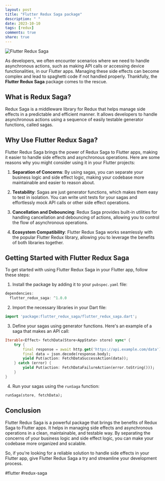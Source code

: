 ```yaml
---
layout: post
title: "Flutter Redux Saga package"
description: " "
date: 2023-10-10
tags: [redux]
comments: true
share: true
---
```


![Flutter Redux Saga](https://www.example.com/images/redux-saga.png)

As developers, we often encounter scenarios where we need to handle asynchronous actions, such as making API calls or accessing device functionalities, in our Flutter apps. Managing these side effects can become complex and lead to spaghetti code if not handled properly. Thankfully, the **Flutter Redux Saga** package comes to the rescue.

## What is Redux Saga?

Redux Saga is a middleware library for Redux that helps manage side effects in a predictable and efficient manner. It allows developers to handle asynchronous actions using a sequence of easily testable generator functions, called sagas.

## Why Use Flutter Redux Saga?

Flutter Redux Saga brings the power of Redux Saga to Flutter apps, making it easier to handle side effects and asynchronous operations. Here are some reasons why you might consider using it in your Flutter projects:

1. **Separation of Concerns**: By using sagas, you can separate your business logic and side effect logic, making your codebase more maintainable and easier to reason about.

2. **Testability**: Sagas are just generator functions, which makes them easy to test in isolation. You can write unit tests for your sagas and effortlessly mock API calls or other side effect operations.

3. **Cancellation and Debouncing**: Redux Saga provides built-in utilities for handling cancellation and debouncing of actions, allowing you to control the flow of asynchronous operations.

4. **Ecosystem Compatibility**: Flutter Redux Saga works seamlessly with the popular Flutter Redux library, allowing you to leverage the benefits of both libraries together.

## Getting Started with Flutter Redux Saga

To get started with using Flutter Redux Saga in your Flutter app, follow these steps:

1. Install the package by adding it to your `pubspec.yaml` file:

```dart
dependencies:
  flutter_redux_saga: ^1.0.0
```

2. Import the necessary libraries in your Dart file:

```dart
import 'package:flutter_redux_saga/flutter_redux_saga.dart';
```

3. Define your sagas using generator functions. Here's an example of a saga that makes an API call:

```dart
Iterable<Effect> fetchData(Store<AppState> store) sync* {
    try {
        final response = await http.get('https://api.example.com/data');
        final data = json.decode(response.body);
        yield Put(action: FetchDataSuccessAction(data));
    } catch (error) {
        yield Put(action: FetchDataFailureAction(error.toString()));
    }
}
```

4. Run your sagas using the `runSaga` function:

```dart
runSaga(store, fetchData);
```

## Conclusion

Flutter Redux Saga is a powerful package that brings the benefits of Redux Saga to Flutter apps. It helps in managing side effects and asynchronous operations in a clean, maintainable, and testable way. By separating the concerns of your business logic and side effect logic, you can make your codebase more organized and scalable.

So, if you're looking for a reliable solution to handle side effects in your Flutter app, give Flutter Redux Saga a try and streamline your development process.

\#flutter #redux-saga